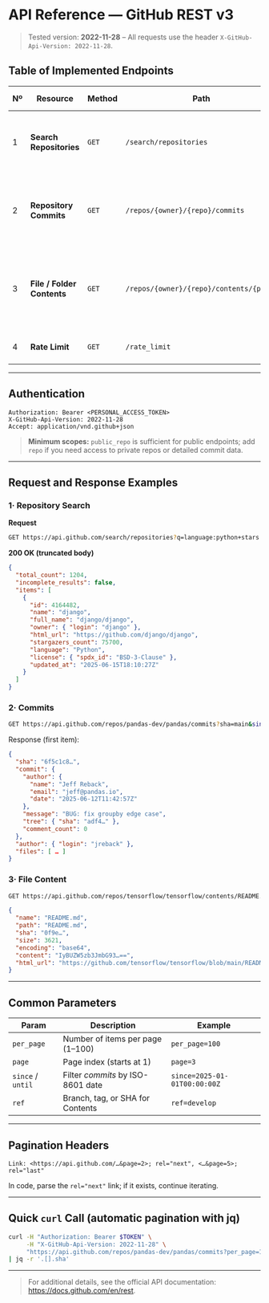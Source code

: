 # API Reference — GitHub REST v3

> Tested version: **2022-11-28** – All requests use the header `X-GitHub-Api-Version: 2022-11-28`.

## Table of Implemented Endpoints

| Nº | Resource | Method | Path | Key Parameters | Pagination | Notes |
|----|----------|--------|------|----------------|------------|-------|
| 1 | **Search Repositories** | `GET` | `/search/repositories` | `q` (query), `sort`, `order`, `per_page`, `page` | Yes (`Link`) | *Search* results have an additional limit of **30 req/min**. |
| 2 | **Repository Commits** | `GET` | `/repos/{owner}/{repo}/commits` | `sha`, `since`, `until`, `path`, `author`, `per_page`, `page` | Yes | GPG signatures, stats, etc. require extra scopes (`repo`). |
| 3 | **File / Folder Contents** | `GET` | `/repos/{owner}/{repo}/contents/{path}` | `ref` (branch / tag / SHA) | No (returns full list if folder) | Returns an array for folders; returns an object with Base64 `content` for files. |
| 4 | **Rate Limit** | `GET` | `/rate_limit` | — | — | Useful for monitoring usage.

---

## Authentication

```http
Authorization: Bearer <PERSONAL_ACCESS_TOKEN>
X-GitHub-Api-Version: 2022-11-28
Accept: application/vnd.github+json
```

> **Minimum scopes:** `public_repo` is sufficient for public endpoints; add `repo` if you need access to private repos or detailed commit data.

---

## Request and Response Examples

### 1· Repository Search

**Request**
```bash
GET https://api.github.com/search/repositories?q=language:python+stars:>50000&per_page=5
```

**200 OK (truncated body)**
```json
{
  "total_count": 1204,
  "incomplete_results": false,
  "items": [
    {
      "id": 4164482,
      "name": "django",
      "full_name": "django/django",
      "owner": { "login": "django" },
      "html_url": "https://github.com/django/django",
      "stargazers_count": 75700,
      "language": "Python",
      "license": { "spdx_id": "BSD-3-Clause" },
      "updated_at": "2025-06-15T18:10:27Z"
    }
  ]
}
```

### 2· Commits

```bash
GET https://api.github.com/repos/pandas-dev/pandas/commits?sha=main&since=2025-05-01T00:00:00Z&per_page=100
```

Response (first item):
```json
{
  "sha": "6f5c1c8…",
  "commit": {
    "author": {
      "name": "Jeff Reback",
      "email": "jeff@pandas.io",
      "date": "2025-06-12T11:42:57Z"
    },
    "message": "BUG: fix groupby edge case",
    "tree": { "sha": "adf4…" },
    "comment_count": 0
  },
  "author": { "login": "jreback" },
  "files": [ … ]
}
```

### 3· File Content

```bash
GET https://api.github.com/repos/tensorflow/tensorflow/contents/README.md?ref=main
```

```json
{
  "name": "README.md",
  "path": "README.md",
  "sha": "0f9e…",
  "size": 3621,
  "encoding": "base64",
  "content": "IyBUZW5zb3JmbG93…==",
  "html_url": "https://github.com/tensorflow/tensorflow/blob/main/README.md"
}
```

---

## Common Parameters

| Param | Description | Example |
|-------|-------------|---------|
| `per_page` | Number of items per page (1–100) | `per_page=100` |
| `page` | Page index (starts at 1) | `page=3` |
| `since` / `until` | Filter *commits* by ISO-8601 date | `since=2025-01-01T00:00:00Z` |
| `ref` | Branch, tag, or SHA for Contents | `ref=develop` |

---

## Pagination Headers

```
Link: <https://api.github.com/…&page=2>; rel="next", <…&page=5>; rel="last"
```

In code, parse the `rel="next"` link; if it exists, continue iterating.

---

## Quick `curl` Call (automatic pagination with jq)

```bash
curl -H "Authorization: Bearer $TOKEN" \
     -H "X-GitHub-Api-Version: 2022-11-28" \
     "https://api.github.com/repos/pandas-dev/pandas/commits?per_page=100" \
| jq -r '.[].sha'
```

---

> For additional details, see the official API documentation: <https://docs.github.com/en/rest>.
